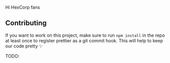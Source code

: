 Hi HexCorp fans

## Contributing

If you want to work on this project, make sure to run `npm install` in the repo at least once to register prettier as a git commit hook. This will help to keep our code pretty ✨

TODO:
